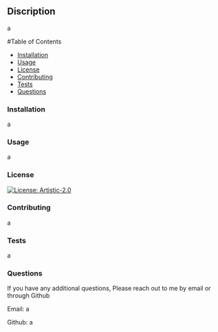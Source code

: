 #

## Discription

a

#Table of Contents

- [Installation](#installation)
- [Usage](#usage)
- [License](#license)
- [Contributing](#contributing)
- [Tests](#tests)
- [Questions](#questions)

### Installation

a

### Usage

a

### License

[![License: Artistic-2.0](https://img.shields.io/badge/License-Perl-0298c3.svg)](https://opensource.org/licenses/Artistic-2.0)

### Contributing

a

### Tests

a

### Questions

If you have any additional questions,
Please reach out to me by email or through Github

Email: a

Github: a
